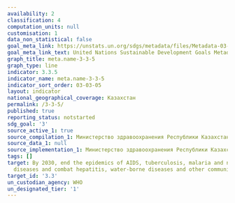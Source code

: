 ```yaml
---
availability: 2
classification: 4
computation_units: null
customisation: 1
data_non_statistical: false
goal_meta_link: https://unstats.un.org/sdgs/metadata/files/Metadata-03-03-05.pdf
goal_meta_link_text: United Nations Sustainable Development Goals Metadata (pdf 865kB)
graph_title: meta.name-3-3-5
graph_type: line
indicator: 3.3.5
indicator_name: meta.name-3-3-5
indicator_sort_order: 03-03-05
layout: indicator
national_geographical_coverage: Казахстан
permalink: /3-3-5/
published: true
reporting_status: notstarted
sdg_goal: '3'
source_active_1: true
source_compilation_1: Министерство здравоохранения Республики Казахстан
source_data_1: null
source_implementation_1: Министерство здравоохранения Республики Казахстан
tags: []
target: By 2030, end the epidemics of AIDS, tuberculosis, malaria and neglected tropical
  diseases and combat hepatitis, water-borne diseases and other communicable diseases
target_id: '3.3'
un_custodian_agency: WHO
un_designated_tier: '1'
---
```

